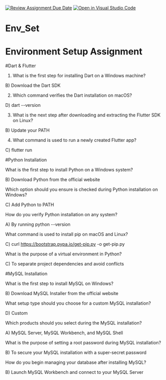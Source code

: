 [![Review Assignment Due Date](https://classroom.github.com/assets/deadline-readme-button-22041afd0340ce965d47ae6ef1cefeee28c7c493a6346c4f15d667ab976d596c.svg)](https://classroom.github.com/a/vnsr1XuU)
[![Open in Visual Studio Code](https://classroom.github.com/assets/open-in-vscode-2e0aaae1b6195c2367325f4f02e2d04e9abb55f0b24a779b69b11b9e10269abc.svg)](https://classroom.github.com/online_ide?assignment_repo_id=15693628&assignment_repo_type=AssignmentRepo)
# Env_Set

# Environment Setup Assignment

#Dart & Flutter

1. What is the first step for installing Dart on a Windows machine?

B) Download the Dart SDK



2. Which command verifies the Dart installation on macOS?

D) dart --version



3. What is the next step after downloading and extracting the Flutter SDK on Linux?

B) Update your PATH



4. What command is used to run a newly created Flutter app?

C) flutter run



#Python Installation

What is the first step to install Python on a Windows system?

B) Download Python from the official website



Which option should you ensure is checked during Python installation on Windows?

C) Add Python to PATH



How do you verify Python installation on any system?

A) By running python --version



What command is used to install pip on macOS and Linux?

C) curl https://bootstrap.pypa.io/get-pip.py -o get-pip.py



What is the purpose of a virtual environment in Python?

C) To separate project dependencies and avoid conflicts



#MySQL Installation

What is the first step to install MySQL on Windows?

B) Download MySQL Installer from the official website



What setup type should you choose for a custom MySQL installation?

D) Custom



Which products should you select during the MySQL installation?

A) MySQL Server, MySQL Workbench, and MySQL Shell



What is the purpose of setting a root password during MySQL installation?

B) To secure your MySQL installation with a super-secret password



How do you begin managing your database after installing MySQL?

B) Launch MySQL Workbench and connect to your MySQL Server

